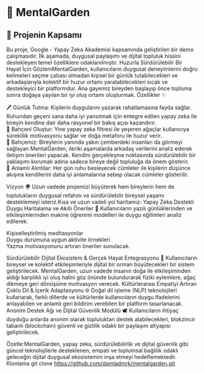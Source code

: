 # 🌿 MentalGarden

## 🧩 Projenin Kapsamı
Bu proje, Google - Yapay Zeka Akademisi kapsamında geliştirilen bir demo çalışmasıdır. İlk aşamada, duygusal paylaşımı ve dijital topluluk hissini destekleyen temel özelliklere odaklanılmıştır.
Huzurla Sürdürülebilir Bir Hayat İçin GözlemMentalGarden, kullanıcıların duygusal deneyimlerini doğru kelimeleri seçme çabası olmadan kişisel bir günlük tutabilecekleri ve arkadaşlarıyla kolektif bir huzur ortamı yaratabilecekleri sıcak ve destekleyici bir platformdur. Ana gayemiz bireyden başlayıp önce topluma sonra doğaya yayılan bir iyi oluş ortamı oluşturmak.
Özellikler ✨

🖊️ Günlük Tutma: Kişilerin duygularını yazarak rahatlamasına fayda sağlar. Ruhundan geçeni sana daha iyi yansıtmak için entegre edilen yapay zeka ile bireyin kendine dair daha rasyonel bir bakış açısı kazandırır.  
🌳 Bahçeni Oluştur: Yine yapay zeka filtresi ile yeşeren ağaçlar kullanıcıya süreklilik motivasyonu sağlar ve doğa metaforu ile huzur verir.  
🤝 Bahçemiz: Bireylerin yanında yakın çemberdeki insanları da görmeyi sağlayan MentalGarden, ileriki aşamalarda arkadaş verilerini analiz ederek iletişim önerileri yapacak. Kendini gerçekleşme noktasında sürdürülebilir bir yaklaşımı korumak adına sadece bireye değil topluluğa da önem gösterir.  
💬 Anlamlı Alıntılar: Her gün ruhu besleyecek cümleler ile kişilerin düşünce akışına kendilerini daha iyi anlamalarına sebep olacak cümleler gösterilir.

Vizyon 🌍
Uzun vadede projemizi büyüterek hem bireylerin hem de toplulukların duygusal refahını ve sürdürülebilir bireysel yaşamı desteklemeyi isteriz.Kısa ve uzun vadeli yol haritamız:
Yapay Zeka Destekli Duygu Haritalama ve Akıllı Öneriler 🤖
Kullanıcıların yazılı günlüklerinden ve etkileşimlerinden makine öğrenimi modelleri ile duygu eğilimleri analiz edilerek:  

Kişiselleştirilmiş meditasyonlar  
Duygu durumuna uygun aktivite örnekleri  
Yazma motivasyonunu artıran öneriler sunulacak.

Sürdürülebilir Dijital Ekosistem & Gerçek Hayat Entegrasyonu 🌱
Kullanıcıların bireysel ve kolektif etkileşimleriyle dijital bir orman büyütecekleri bir sistem geliştirilecek. MentalGarden, uzun vadede insanın doğa ile etkileşiminden aldığı karşılıklı iyi oluş halini göz önünde bulundurarak fiziki eylemlere, ağaç dikmeye geri dönüşüme motivasyon verecek.
Kültürlerarası Empatiyi Artıran Çoklu Dil & İçerik Adaptasyonu 🌐
Doğal dil işleme (NLP) teknolojileri kullanarak, farklı dillerde ve kültürlerde kullanıcıların duygu ifadelerini anlayabilen ve anlamlı geri bildirim verebilen bir platform tasarlanacak.
Anonim Destek Ağı ve Dijital Güvenlik Modülü 🕊️
Kullanıcıların ihtiyaç duyduğu anlarda anonim olarak topluluktan destek alabilecekleri, blokzincir tabanlı (blockchain) güvenli ve gizlilik odaklı bir paylaşım altyapısı geliştirilecek.

Özetle:MentalGarden, yapay zeka, sürdürülebilirlik ve dijital güvenlik gibi güncel teknolojilerle desteklenen, empati ve toplumsal bağlılık odaklı geleceğin dijital duygusal ekosistemini inşa etmeyi hedeflemektedir.
Klonlama
git clone https://github.com/damladmrk/mentalgarden.git


